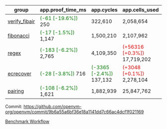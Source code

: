 | group | app.proof_time_ms | app.cycles | app.cells_used | leaf.proof_time_ms | leaf.cycles | leaf.cells_used |
| -- | -- | -- | -- | -- | -- | -- |
| [verify_fibair](https://github.com/openvm-org/openvm/blob/benchmark-results/benchmarks-pr/2149/verify_fibair-9b6a55a6bf36e18a1141dd7c66ac4dcf1f021169.md) |<span style='color: green'>(-61 [-19.6%])</span> 250 |  322,610 |  2,058,654 |- | - | - |
| [fibonacci](https://github.com/openvm-org/openvm/blob/benchmark-results/benchmarks-pr/2149/fibonacci-9b6a55a6bf36e18a1141dd7c66ac4dcf1f021169.md) |<span style='color: green'>(-17 [-1.5%])</span> 1,147 |  1,500,210 |  2,107,962 |- | - | - |
| [regex](https://github.com/openvm-org/openvm/blob/benchmark-results/benchmarks-pr/2149/regex-9b6a55a6bf36e18a1141dd7c66ac4dcf1f021169.md) |<span style='color: green'>(-183 [-6.2%])</span> 2,765 |  4,109,350 | <span style='color: red'>(+56316 [+0.3%])</span> 17,719,202 |- | - | - |
| [ecrecover](https://github.com/openvm-org/openvm/blob/benchmark-results/benchmarks-pr/2149/ecrecover-9b6a55a6bf36e18a1141dd7c66ac4dcf1f021169.md) |<span style='color: green'>(-28 [-3.8%])</span> 716 | <span style='color: green'>(-3365 [-2.4%])</span> 137,132 | <span style='color: red'>(+3048 [+0.1%])</span> 2,278,104 |- | - | - |
| [pairing](https://github.com/openvm-org/openvm/blob/benchmark-results/benchmarks-pr/2149/pairing-9b6a55a6bf36e18a1141dd7c66ac4dcf1f021169.md) |<span style='color: green'>(-108 [-6.2%])</span> 1,621 |  1,882,939 |  25,847,762 |- | - | - |


Commit: https://github.com/openvm-org/openvm/commit/9b6a55a6bf36e18a1141dd7c66ac4dcf1f021169

[Benchmark Workflow](https://github.com/openvm-org/openvm/actions/runs/18015627987)
